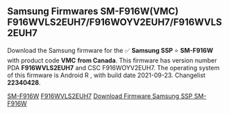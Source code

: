 <h2>Samsung Firmwares SM-F916W(VMC) F916WVLS2EUH7/F916WOYV2EUH7/F916WVLS2EUH7</h2>
Download the Samsung firmware for the ✅ <strong>Samsung SSP </strong> ⭐ <strong>SM-F916W</strong> with product code <strong>VMC</strong> <strong> from Canada</strong>. This firmware has version number PDA <strong>F916WVLS2EUH7</strong> and CSC F916WOYV2EUH7. The operating system of this firmware is Android R , with build date 2021-09-23. Changelist <strong>22340428</strong>.


[SM-F916W](https://samfirm.shop/samsung/model/SM-F916W)
[F916WVLS2EUH7](https://samfirm.shop/samsung/pda/F916WVLS2EUH7)
[Download Firmware Samsung SSP SM-F916W](https://samfirm.shop/samsung/firmware/458720)
